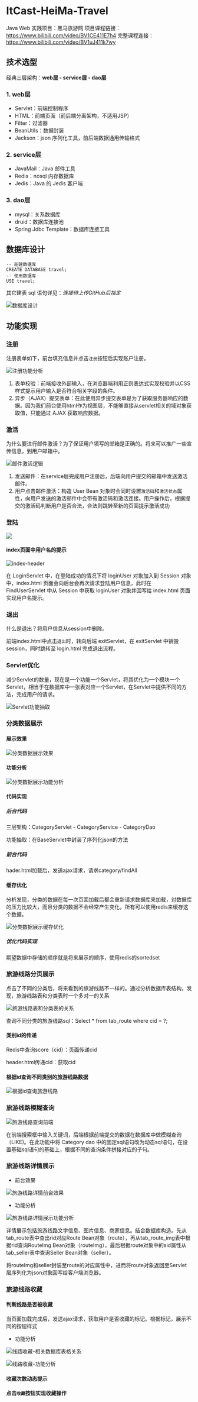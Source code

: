 # ItCast-HeiMa-Travel
Java Web 实践项目：黑马旅游网
项目课程链接：https://www.bilibili.com/video/BV1CE411E7h4
完整课程连接：https://www.bilibili.com/video/BV1uJ411k7wy

## 技术选型

经典三层架构：**web层 - service层 - dao层** 

### 1. web层

- Servlet：前端控制程序
- HTML：前端页面（前后端分离架构，不适用JSP）
- Filter：过滤器
- BeanUtils：数据封装
- Jackson：json 序列化工具，前后端数据通用传输格式

### 2. service层

- JavaMail：Java 邮件工具
- Redis：nosql 内存数据库
- Jedis：Java 的 Jedis 客户端

### 3. dao层

- mysql：关系数据库
- druid：数据库连接池
- Spring Jdbc Template：数据库连接工具

## 数据库设计

```mysql
-- 船建数据库
CREATE DATABASE travel;
-- 使用数据库
USE travel;
```
其它建表 sql 语句详见：*连接待上传GitHub后指定*

![数据库设计](./img/数据库设计.png)



## 功能实现

### 注册

注册表单如下，前台填充信息并点击`注册`按钮后实现账户注册。

![注册功能分析](D:\iJava\ItCast-HeiMa-Travel\img\注册功能分析.bmp)

1. 表单校验：前端接收外部输入，在浏览器端利用正则表达式实现校验并以CSS样式提示用户输入是否符合相关字段的条件。
2. 异步（AJAX）提交表单：在此使用异步提交表单是为了获取服务器响应的数据。因为我们前台使用html作为视图层，不能够直接从servlet相关的域对象获取值，只能通过 AJAX 获取响应数据。

### 激活

为什么要进行邮件激活？为了保证用户填写的邮箱是正确的。将来可以推广一些宣传信息，到用户邮箱中。

![邮件激活逻辑](D:\iJava\ItCast-HeiMa-Travel\img\邮件激活逻辑.bmp)

1. 发送邮件：在service层完成用户注册后，后端向用户提交的邮箱中发送激活邮件。
2. 用户点击邮件激活：构造 User Bean 对象时会同时设置`激活码`和`激活状态`属性，向用户发送的激活邮件中会带有激活码和激活连接。用户操作后，根据提交的激活码判断用户是否合法，合法则跳转至新的页面提示激活成功

### 登陆

![](D:\iJava\ItCast-HeiMa-Travel\img\登录逻辑分析.png)

#### index页面中用户名的提示

![index-header](D:\iJava\ItCast-HeiMa-Travel\img\index-header.png)

在 LoginServlet 中，在登陆成功的情况下将 loginUser 对象加入到 Session 对象中，index.html 页面会向后台会再次请求登陆用户信息，此时在 FindUserServlet 中从 Session 中获取 loginUser 对象并回写给 index.html 页面实现用户名提示。

### 退出

什么是退出？将用户信息从session中删除。

前端index.html中点击`退出`时，转向后端 exitServlet，在 exitServlet 中销毁session，同时跳转至 login.html 完成退出流程。

### Servlet优化

减少Servlet的数量，现在是一个功能一个Servlet，将其优化为一个模块一个Servlet，相当于在数据库中一张表对应一个Servlet，在Servlet中提供不同的方法，完成用户的请求。

 <img src="D:\iJava\ItCast-HeiMa-Travel\img\Servlet功能抽取.png" alt="Servlet功能抽取"  />

### 分类数据展示

#### 展示效果

![分类数据展示效果](D:\iJava\ItCast-HeiMa-Travel\img\分类数据展示效果.png)

#### 功能分析

![分类数据展示功能分析](D:\iJava\ItCast-HeiMa-Travel\img\分类数据展示功能分析.png)

#### 代码实现

##### 后台代码

三层架构：CategoryServlet - CategoryService - CategoryDao

功能抽取：在BaseServlet中封装了序列化json的方法

##### 前台代码

hader.html加载后，发送ajax请求，请求category/findAll

#### 缓存优化

分析发现，分类的数据在每一次页面加载后都会重新请求数据库来加载，对数据库的压力比较大，而且分类的数据不会经常产生变化，所有可以使用redis来缓存这个数据。

![分类数据展示缓存优化](D:\iJava\ItCast-HeiMa-Travel\img\分类数据展示缓存优化.png)

##### 优化代码实现

期望数据中存储的顺序就是将来展示的顺序，使用redis的sortedset

### 旅游线路分页展示

点击了不同的分类后，将来看到的旅游线路不一样的。通过分析数据库表结构，发现，旅游线路表和分类表时一个多对一的关系

![旅游线路表和分类表的关系](D:\iJava\ItCast-HeiMa-Travel\img\旅游线路表和分类表的关系.png)

查询不同分类的旅游线路sql：Select * from tab_route where cid = ?;

#### 类别id的传递

Redis中查询score（cid）：页面传递cid

header.html传递cid：获取cid

#### 根据id查询不同类别的旅游线路数据

![根据id查询旅游线路](D:\iJava\ItCast-HeiMa-Travel\img\根据id查询旅游线路.png)

### 旅游线路模糊查询

![旅游线路查询前端](D:\iJava\ItCast-HeiMa-Travel\img\旅游线路查询前端.png)

在前端搜索框中输入关键词，后端根据前端提交的数据在数据库中做模糊查询（LIKE)。在此功能中将 Category dao 中的固定sql语句改为动态sql语句，在设置基础sql语句的基础上，根据不同的查询条件拼接对应的子句。

### 旅游线路详情展示

- 前台效果

![旅游线路详情前台效果](D:\iJava\ItCast-HeiMa-Travel\img\旅游线路详情前台效果.png)

- 功能分析

![旅游线路详情展示功能分析](D:\iJava\ItCast-HeiMa-Travel\img\旅游线路详情展示功能分析.png)

详情展示包括旅游线路文字信息、图片信息、商家信息。结合数据库构造。先从tab_route表中查出rid对应Route Bean对象（route），再从tab_route_img表中根据rid查询RouteImg Bean对象（routeImg），最后根据route对象中的sid属性从tab_seller表中查询Seller Bean对象（seller）。

将routeImg和seller封装至route的对应属性中，进而将route对象返回至Servlet层序列化为json对象回写给客户端浏览器。

### 旅游线路收藏

#### 判断线路是否被收藏

当页面加载完成后，发送ajax请求，获取用户是否收藏的标记。根据标记，展示不同的按钮样式

- 功能分析

![线路收藏-相关数据库表格关系](D:\iJava\ItCast-HeiMa-Travel\img\线路收藏-相关数据库表格关系.png)

![线路收藏-功能分析](D:\iJava\ItCast-HeiMa-Travel\img\线路收藏-功能分析.png)

#### 收藏次数动态提示





#### 点击`收藏`按钮实现收藏操作





























